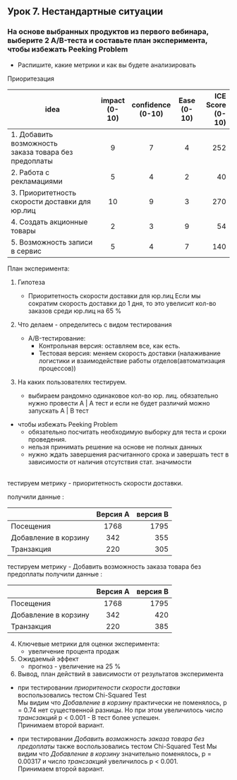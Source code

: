 ## Урок 7. Нестандартные ситуации
### На основе выбранных продуктов из первого вебинара, выберите 2 A/B-теста и составьте план эксперимента, чтобы избежать Peeking Problem
- Распишите, какие метрики и как вы будете анализировать

Приоритезация 

 | idea   | impact<br>(0-10) | confidence<br>(0-10)  | Ease<br>(0-10)  | ICE Score<br>(0-10)  |
 |--------|:------:|:----------:|:----:|----------:|
 | 1. Добавить возможность <br>заказа товара без предоплаты | 9 | 7 | 4 | 252|
 | 2. Работа с рекламациями | 5 | 4 | 2 | 40 |
 | 3. Приоритетность скорости доставки для юр.лиц | 10 | 9 | 3 | 270 |
 | 4. Cоздать акционные товары | 2 | 3 | 9 | 54 |
 | 5. Возможность записи в сервис | 5 | 4 | 7 | 140 |

 План эксперимента:

1. Гипотеза
    - Приоритетность скорости доставки для юр.лиц
    Если мы сократим скорость доставки до 1 дня, то это увелисит кол-во заказов среди юр.лиц на 65 %

2. Что делаем - определитесь с видом тестирования
    - A/B-тестирование:
        - Контрольная версия: оставляем все, как есть.
        -  Тестовая версия: меняем скорость доставки 
   (налаживание логистики и взаимодействие работы отделов(автоматизация процессов))
3. На каких пользователях тестируем.
    - выбираем рандомно одинаковое кол-во юр. лиц. 
обязательно нужно провести А | А  тест и если не будет различий можно запускать А | В тест
- чтобы избежать Peeking Problem
    - обязательно посчитать необходимую выборку для теста и сроки проведения. 
    - нельзя принимать решение на основе не полных данных
    - нужно ждать завершения расчитанного срока и завершать тест в зависимости от наличия отсутствия стат. значимости

<br>тестируем метрику - приоритетность скорости доставки.

получили данные :

|         | Версия А | версия В |
| :------------- |:-----------: | -----:|  
| Посещения | 1768  | 1795 |
| Добавление в корзину | 342 | 355 |
| Транзакция | 220 | 305 |

тестируем метрику - Добавить возможность заказа товара без предоплаты
получили данные :

|         | Версия А | версия В |
| :------------- |:-----------: | -----:|  
| Посещения | 1768  | 1795 |
| Добавление в корзину | 342 | 420 |
| Транзакция | 220 | 385 |


4. Ключевые метрики для оценки эксперимента: 
    - увеличение процента продаж
5. Ожидаемый эффект
    - прогноз - увеличение на 25 %
6. Вывод, план действий в зависимости от результатов эксперимента
- при тестировании *приоритености скорости доставки* воспользовались тестом  Chi-Squared Test 
    <br>Мы видим что *Добавление в корзину* практически не поменялось, р = 0.74  нет существенной разницы. Но при этом увеличилось число *трансзакций* р < 0.001 - В тест более успешен. <br> Принимаем второй вариант.

- при тестировании *Добавить возможность заказа товара без предоплаты* также воспользовались тестом Chi-Squared Test
Мы видим что *Добавление в корзину* значительно поменялось, р = 0.00317 и число *трансзакций* увеличилось р < 0.001.
<br> Принимаем второй вариант.




